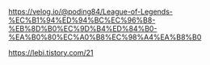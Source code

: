 



https://velog.io/@poding84/League-of-Legends-%EC%B1%94%ED%94%BC%EC%96%B8-%EB%8D%B0%EC%9D%B4%ED%84%B0-%EA%B0%80%EC%A0%B8%EC%98%A4%EA%B8%B0

https://lebi.tistory.com/21